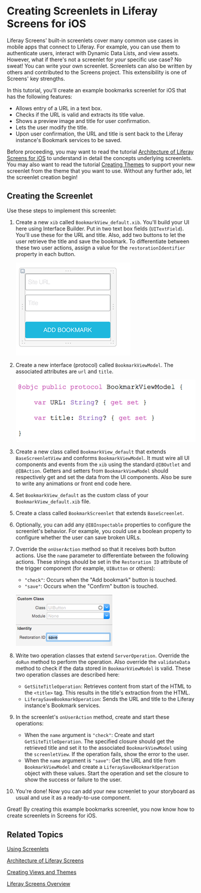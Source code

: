 # Creating Screenlets in Liferay Screens for iOS [](id=creating-screenlets-in-liferay-screens-for-ios)

Liferay Screens' built-in screenlets cover many common use cases in mobile 
apps that connect to Liferay. For example, you can use them to authenticate 
users, interact with Dynamic Data Lists, and view assets. However, what if 
there's not a screenlet for *your* specific use case? No sweat! You can write 
your own screenlet. Screenlets can also be written by others and contributed to 
the Screens project. This extensibility is one of Screens' key strengths. 

In this tutorial, you'll create an example bookmarks screenlet for iOS that has 
the following features: 

- Allows entry of a URL in a text box. 
- Checks if the URL is valid and extracts its title value. 
- Shows a preview image and title for user confirmation. 
- Lets the user modify the title. 
- Upon user confirmation, the URL and title is sent back to the Liferay 
  instance's Bookmark services to be saved. 
  
Before proceeding, you may want to read the tutorial 
[Architecture of Liferay Screens for iOS](/tutorials/-/knowledge_base/6-2/architecture-of-liferay-screens) 
to understand in detail the concepts underlying screenlets. You may also want to 
read the tutorial [Creating Themes](/tutorials/-/knowledge_base/6-2/creating-views-and-themes) 
to support your new screenlet from the theme that you want to use. Without any 
further ado, let the screenlet creation begin!

## Creating the Screenlet

Use these steps to implement this screenlet: 

1. Create a new `xib` called `BookmarkView_default.xib`. You'll build your UI 
   here using Interface Builder. Put in two text box fields (`UITextField`). 
   You'll use these for the URL and title. Also, add two buttons to let the user 
   retrieve the title and save the bookmark. To differentiate between these two 
   user actions, assign a value for the `restorationIdentifier` property in each 
   button. 

    ![Figure 2: The new `xib` file for the new screenlet.](../../images/screens-ios-xcode-add-bookmark.png)

2. Create a new interface (protocol) called `BookmarkViewModel`. The associated 
   attributes are `url` and `title`.

    ![Figure 3: The new view model for the new screenlet.](../../images/screens-ios-xcode-bookmark-viewmodel.png)

3. Create a new class called `BookmarkView_default` that extends 
   `BaseScreenletView` and conforms `BookmarkViewModel`. It must wire all UI 
   components and events from the `xib` using the standard `@IBOutlet` and 
   `@IBAction`. Getters and setters from `BookmarkViewModel` should 
   respectively get and set the data from the UI components. Also be sure to 
   write any animations or front end code here.

4. Set `BookmarkView_default` as the custom class of your 
   `BookmarkView_default.xib` file.

5. Create a class called `BookmarkScreenlet` that extends `BaseScreenlet`.

6. Optionally, you can add any `@IBInspectable` properties to configure the 
   screenlet's behavior. For example, you could use a boolean property to 
   configure whether the user can save broken URLs.

7. Override the `onUserAction` method so that it receives both button actions. 
   Use the `name` parameter to differentiate between the following actions. 
   These strings should be set in the `Restoration ID` attribute of the trigger 
   component (for example, `UIButton` or others): 

    - `"check"`: Occurs when the "Add bookmark" button is touched. 
    - `"save"`: Occurs when the "Confirm" button is touched. 

    ![Figure 4: The restoration ID for trigger components.](../../images/screens-ios-xcode-restoration-id.png)

8. Write two operation classes that extend `ServerOperation`. Override the 
   `doRun` method to perform the operation. Also override the `validateData` 
   method to check if the data stored in `BookmarkViewModel` is valid. These two 
   operation classes are described here:

    - `GetSiteTitleOperation`: Retrieves content from start of the HTML to the 
      `<title>` tag. This results in the title's extraction from the HTML.
    - `LiferaySaveBookmarkOperation`: Sends the URL and title to the Liferay 
      instance's Bookmark services.

9. In the screenlet's `onUserAction` method, create and start these operations:

    - When the `name` argument is `"check"`: Create and start 
      `GetSiteTitleOperation`. The specified closure should get the retrieved 
      title and set it to the associated `BookmarkViewModel` using the 
      `screenletView`. If the operation fails, show the error to the user.
    - When the `name` argument is `"save"`: Get the URL and title from 
      `BookmarkViewModel` and create a `LiferaySaveBookmarkOperation` object 
      with these values. Start the operation and set the closure to show the 
      success or failure to the user.

10. You're done! Now you can add your new screenlet to your storyboard as usual 
    and use it as a ready-to-use component.

Great! By creating this example bookmarks screenlet, you now know how to create 
screenlets in Screens for iOS. 

## Related Topics [](id=related-topics)

[Using Screenlets](/tutorials/-/knowledge_base/6-2/using-screenlets)

[Architecture of Liferay Screens](/tutorials/-/knowledge_base/6-2/architecture-of-liferay-screens)

[Creating Views and Themes](/tutorials/-/knowledge_base/6-2/creating-views-and-themes)

[Liferay Screens Overview](/tutorials/-/knowledge_base/6-2/liferay-screens-overview)
